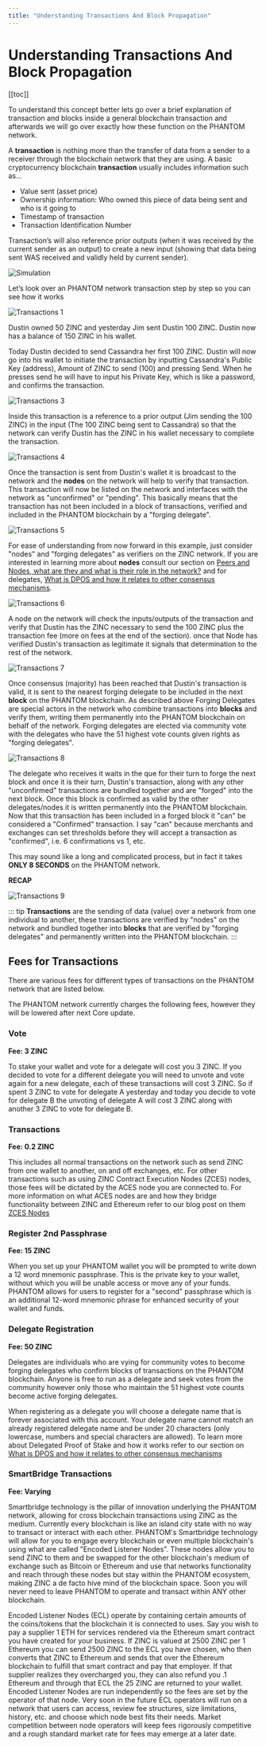 ```yaml
---
title: "Understanding Transactions And Block Propagation"
---
```


# Understanding Transactions And Block Propagation


[[toc]]

To understand this concept better lets go over a brief explanation of transaction and blocks inside a general blockchain transaction and afterwards we will go over exactly how these function on the PHANTOM network.

A **transaction** is nothing more than the transfer of data from a sender to a receiver through the blockchain network that they are using. A basic cryptocurrency blockchain **transaction** usually includes information such as...

* Value sent (asset price)
* Ownership information: Who owned this piece of data being sent and who is it going to
* Timestamp of transaction
* Transaction Identification Number

Transaction’s will also reference prior outputs (when it was received by the current sender as an output) to create a new input (showing that data being sent WAS received and validly held by current sender).

![Simulation](./assets/understanding-transactions-and-block-propagation/simulation.gif)

Let’s look over an PHANTOM network transaction step by step so you can see how it works

![Transactions 1](./assets/understanding-transactions-and-block-propagation/Transactions_01.png)

Dustin owned 50 ZINC and yesterday Jim sent Dustin 100 ZINC.  Dustin now has a balance of 150 ZINC in his wallet.

Today Dustin decided to send Cassandra her first 100 ZINC.   Dustin will now go into his wallet to initiate the transaction by inputting Cassandra's Public Key (address), Amount of ZINC to send (100) and pressing Send.  When he presses send he will have to input his Private Key, which is like a password, and confirms the transaction.

![Transactions 3](./assets/understanding-transactions-and-block-propagation/Transactions_03.png)

Inside this transaction is a reference to a prior output (Jim sending the 100 ZINC) in the input (The 100 ZINC being sent to Cassandra) so that the network can verify Dustin has the ZINC in his wallet necessary to complete the transaction.

![Transactions 4](./assets/understanding-transactions-and-block-propagation/Transactions_04.png)

Once the transaction is sent from Dustin's wallet it is broadcast to the network and the **nodes** on the network will help to verify that transaction. This transaction will now be listed on the network and interfaces with the network as "unconfirmed" or "pending".  This basically means that the transaction has not been included in a block of transactions, verified and included in the PHANTOM blockchain by a "forging delegate".

![Transactions 5](./assets/understanding-transactions-and-block-propagation/Transactions_05.png)

For ease of understanding from now forward in this example, just consider "nodes" and "forging delegates" as verifiers on the ZINC network.  If you are interested in learning more about **nodes** consult our section on [Peers and Nodes, what are they and what is their role in the network?](http://www.phantom.org/) and for delegates, [What is DPOS and how it relates to other consensus mechanisms](/introduction/ark/what-is-delegated-proof-of-stake).

![Transactions 6](./assets/understanding-transactions-and-block-propagation/Transactions_06.png)

A node on the network will check the inputs/outputs of the transaction and verify that Dustin has the ZINC necessary to send the 100 ZINC plus the transaction fee (more on fees at the end of the section).  once that Node has verified Dustin's transaction as legitimate it signals that determination to the rest of the network.

![Transactions 7](./assets/understanding-transactions-and-block-propagation/Transactions_07.png)

Once consensus (majority) has been reached that Dustin's transaction is valid, it is sent to the nearest forging delegate to be included in the next **block** on the PHANTOM blockchain.  As described above Forging Delegates are special actors in the network who combine transactions into **blocks** and verify them, writing them permanently into the PHANTOM blockchain on behalf of the network.  Forging delegates are elected via community vote with the delegates who have the 51 highest vote counts given rights as "forging delegates".

![Transactions 8](./assets/understanding-transactions-and-block-propagation/Transactions_08.png)

The delegate who receives it waits in the que for their turn to forge the next block and once it is their turn, Dustin's transaction, along with any other "unconfirmed" transactions are bundled together and are "forged" into the next block.  Once this block is confirmed as valid by the other delegates/nodes it is written permanently into the PHANTOM blockchain.  Now that this transaction has been included in a forged block it "can" be considered a "Confirmed" transaction.  I say "can" because merchants and exchanges can set thresholds before they will accept a transaction as "confirmed", i.e.  6 confirmations vs 1, etc.

This may sound like a long and complicated process, but in fact it takes **ONLY 8 SECONDS** on the PHANTOM network.

**RECAP**

![Transactions 9](./assets/understanding-transactions-and-block-propagation/Transactions_09.png)

::: tip
**Transactions** are the sending of data (value) over a network from one individual to another, these transactions are verified by "nodes" on the network and bundled together into **blocks** that are verified by "forging delegates" and permanently written into the PHANTOM blockchain.
:::

## Fees for Transactions

There are various fees for different types of transactions on the PHANTOM network that are listed below.

The PHANTOM network currently charges  the following fees, however they will be lowered after next Core update.

### Vote

**Fee: 3 ZINC**

To stake your wallet and vote for a delegate will cost you 3 ZINC. If you decided to vote for a different delegate you will need to unvote and vote again for a new delegate, each of these transactions will cost 3 ZINC.   So if spent 3 ZINC to vote for delegate A yesterday and today you decide to vote for delegate B the unvoting of delegate A will cost 3 ZINC along with another 3 ZINC to vote for delegate B.

### Transactions

**Fee: 0.2 ZINC**

This includes all normal transactions on the network such as send ZINC from one wallet to another, on and off exchanges, etc.  For other transactions such as using ZINC Contract Execution Nodes (ZCES) nodes, those fees will be dictated by the ACES node you are connected to.  For more information on what ACES nodes are and how they bridge functionality between ZINC and Ethereum refer to our blog post on them [ZCES Nodes](http://www.blog.ark.io/aces-ark-contract-excution-services-d6924486b8c5)

### Register 2nd Passphrase

**Fee: 15 ZINC**

When you set up your PHANTOM wallet you will be prompted to write down a 12 word mnemonic passphrase.  This is the private key to your wallet, without which you will be unable access or move any of your funds.  PHANTOM allows for users to register for a "second" passphrase which is an additional 12-word mnemonic phrase for enhanced security of your wallet and funds.

### Delegate Registration

**Fee: 50 ZINC**

Delegates are individuals who are vying for community votes to become forging delegates who confirm blocks of transactions on the PHANTOM blockchain.  Anyone is free to run as a delegate and seek votes from the community however only those who maintain the 51 highest vote counts become active forging delegates.

When registering as a delegate you will choose a delegate name that is forever associated with this account.  Your delegate name cannot match an already registered delegate name and be under 20 characters (only lowercase, numbers and special characters are allowed).  To learn more about Delegated Proof of Stake and how it works refer to our section on [What is DPOS and how it relates to other consensus mechanisms](/introduction/ark/what-is-delegated-proof-of-stake.html)

### SmartBridge Transactions

**Fee: Varying**

Smartbridge technology is the pillar of innovation underlying the PHANTOM network, allowing for cross blockchain transactions using ZINC as the medium.  Currently every blockchain is like an island city state with no way to transact or interact with each other.  PHANTOM's Smartbridge technology will allow for you to engage every blockchain or even multiple blockchain's using what are called "Encoded Listener Nodes".  These nodes allow you to send ZINC to them and be swapped for the other blockchain's medium of exchange such as Bitcoin or Ethereum and use that networks functionality and reach through these nodes but stay within the PHANTOM ecosystem, making ZINC a de facto hive mind of the blockchain space.  Soon you will never need to leave PHANTOM to operate and transact within ANY other blockchain.

Encoded Listener Nodes (ECL) operate by containing certain amounts of the coins/tokens that the blockchain it is connected to uses.  Say you wish to pay a supplier 1 ETH for services rendered via the Ethereum smart contract you have created for your business.  If ZINC is valued at 2500 ZINC per 1 Ethereum you can send 2500 ZINC to the ECL you have chosen, who then converts that ZINC to Ethereum and sends that over the Ethereum blockchain to fulfill that smart contract and pay that employer.  If that supplier realizes they overcharged you, they can also refund you .1 Ethereum and through that ECL the 25 ZINC are returned to your wallet.  Encoded Listener Nodes are run independently so the fees are set by the operator of that node.  Very soon in the future ECL operators will run on a network that users can access, review fee structures, size limitations, history, etc. and choose which node best fits their needs.  Market competition between node operators will keep fees rigorously competitive and a rough standard market rate for fees may emerge at a later date.
